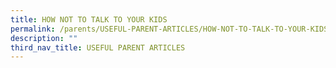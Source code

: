 ```yaml
---
title: HOW NOT TO TALK TO YOUR KIDS
permalink: /parents/USEFUL-PARENT-ARTICLES/HOW-NOT-TO-TALK-TO-YOUR-KIDS/
description: ""
third_nav_title: USEFUL PARENT ARTICLES
---
```

